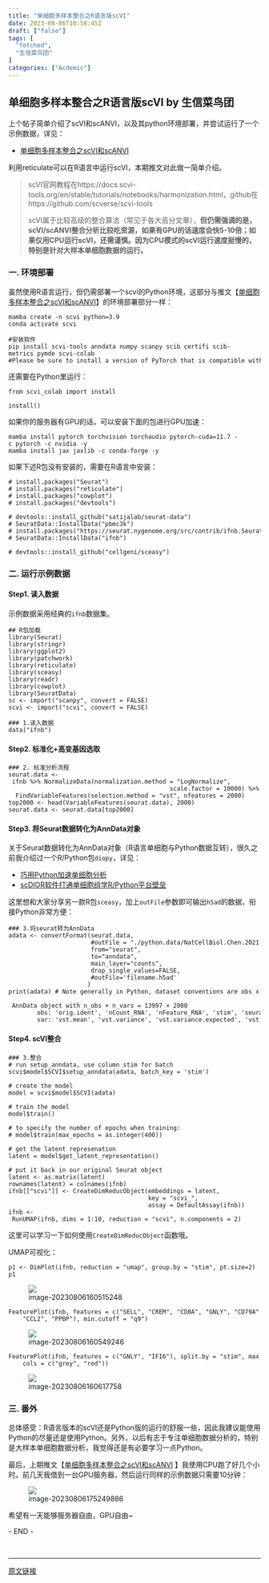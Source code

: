```yaml
---
title: "单细胞多样本整合之R语言版scVI"
date: 2023-08-06T10:58:45Z
draft: ["false"]
tags: [
  "fetched",
  "生信菜鸟团"
]
categories: ["Acdemic"]
---
```

单细胞多样本整合之R语言版scVI by 生信菜鸟团
------
<div><section data-tool="mdnice编辑器" data-website="https://www.mdnice.com"><p data-tool="mdnice编辑器">上个帖子简单介绍了scVI和scANVI，以及其python环境部署，并尝试运行了一个示例数据，详见：</p><ul data-tool="mdnice编辑器"><li><section><a href="https://mp.weixin.qq.com/s?__biz=Mzg5MjcxNzg1NA==&amp;mid=2247487358&amp;idx=1&amp;sn=a9dff19083623ef3063df6ccce9ee411&amp;scene=21#wechat_redirect" data-linktype="2">单细胞多样本整合之scVI和scANVI</a></section></li></ul><p data-tool="mdnice编辑器">利用reticulate可以在R语言中运行scVI，本期推文对此做一简单介绍。</p><blockquote data-tool="mdnice编辑器"><p>scVI官网教程在https://docs.scvi-tools.org/en/stable/tutorials/notebooks/harmonization.html，github在https://github.com/scverse/scvi-tools</p><p>scVI属于比较高级的整合算法（常见于各大高分文章），<strong>但仍需强调的是，scVI/scANVI整合分析比较吃资源，如果有GPU的话速度会快5-10倍；如果仅用CPU运行scVI，还需谨慎。因为CPU模式的scVI运行速度挺慢的，特别是针对大样本单细胞数据的运行。</strong></p></blockquote><h3 data-tool="mdnice编辑器">一. 环境部署</h3><p data-tool="mdnice编辑器">虽然使用R语言运行，但仍需部署一个scvi的Python环境，这部分与推文【<a href="https://mp.weixin.qq.com/s?__biz=Mzg5MjcxNzg1NA==&amp;mid=2247487358&amp;idx=1&amp;sn=a9dff19083623ef3063df6ccce9ee411&amp;scene=21#wechat_redirect" data-linktype="2">单细胞多样本整合之scVI和scANVI</a>】的环境部署部分一样：</p><pre data-tool="mdnice编辑器"><span></span><code>mamba create -n scvi python=3.9<br>conda activate scvi<br><br><span>#安装软件</span><br>pip install scvi-tools anndata numpy scanpy scib certifi scib-metrics pymde scvi-colab<br><span>#Please be sure to install a version of PyTorch that is compatible with your GPU (if applicable).</span><br></code></pre><p data-tool="mdnice编辑器">还需要在Python里运行：</p><pre data-tool="mdnice编辑器"><span></span><code><span>from</span> scvi_colab <span>import</span> install<br><br>install()<br></code></pre><p data-tool="mdnice编辑器">如果你的服务器有GPU的话，可以安装下面的包进行GPU加速：</p><pre data-tool="mdnice编辑器"><span></span><code>mamba install pytorch torchvision torchaudio pytorch-cuda=11.7 -c pytorch -c nvidia -y<br>mamba install jax jaxlib -c conda-forge -y<br></code></pre><p data-tool="mdnice编辑器">如果下述R包没有安装的，需要在R语言中安装：</p><pre data-tool="mdnice编辑器"><span></span><code><span># install.packages("Seurat")</span><br><span># install.packages("reticulate")</span><br><span># install.packages("cowplot")</span><br><span># install.packages("devtools")</span><br><br><span># devtools::install_github("satijalab/seurat-data")</span><br><span># SeuratData::InstallData("pbmc3k")</span><br><span># install.packages("https://seurat.nygenome.org/src/contrib/ifnb.SeuratData_3.0.0.tar.gz", repos = NULL, type = "source") </span><br><span># SeuratData::InstallData("ifnb")</span><br><br><span># devtools::install_github("cellgeni/sceasy")</span><br></code></pre><h3 data-tool="mdnice编辑器">二. 运行示例数据</h3><h4 data-tool="mdnice编辑器">Step1. 读入数据</h4><p data-tool="mdnice编辑器">示例数据采用经典的<code>ifnb</code>数据集。</p><pre data-tool="mdnice编辑器"><span></span><code><span>## R包加载</span><br><span>library</span>(Seurat)<br><span>library</span>(stringr)<br><span>library</span>(ggplot2)<br><span>library</span>(patchwork)<br><span>library</span>(reticulate)<br><span>library</span>(sceasy)<br><span>library</span>(readr)<br><span>library</span>(cowplot)<br><span>library</span>(SeuratData)<br>sc &lt;- import(<span>"scanpy"</span>, convert = <span>FALSE</span>)<br>scvi &lt;- import(<span>"scvi"</span>, convert = <span>FALSE</span>)<br><br><span>### 1.读入数据</span><br>data(<span>"ifnb"</span>)<br></code></pre><h4 data-tool="mdnice编辑器">Step2. 标准化+高变基因选取</h4><pre data-tool="mdnice编辑器"><span></span><code><span>### 2. 标准分析流程</span><br>seurat.data &lt;- ifnb %&gt;% NormalizeData(normalization.method = <span>"LogNormalize"</span>, <br>                                             scale.factor = <span>10000</span>) %&gt;% <br>  FindVariableFeatures(selection.method = <span>"vst"</span>, nfeatures = <span>2000</span>)<br>top2000 &lt;- head(VariableFeatures(seurat.data), <span>2000</span>)<br>seurat.data &lt;- seurat.data[top2000]<br></code></pre><h4 data-tool="mdnice编辑器">Step3. 将Seurat数据转化为AnnData对象</h4><p data-tool="mdnice编辑器">关于Seurat数据转化为AnnData对象（R语言单细胞与Python数据互转），很久之前我介绍过一个R/Python包<code>diopy</code>，详见：</p><ul data-tool="mdnice编辑器"><li><section><a href="https://mp.weixin.qq.com/s?__biz=Mzg5MjcxNzg1NA==&amp;mid=2247484778&amp;idx=1&amp;sn=45f99192489b835d895bd2bd4d93e774&amp;scene=21#wechat_redirect" data-linktype="2">巧用Python加速单细胞分析</a></section></li><li><section><a href="https://mp.weixin.qq.com/s?__biz=MzI0NDA4OTQ2NA==&amp;mid=2652571513&amp;idx=1&amp;sn=878ed662a9a61ebd4e67faf21032f6d4&amp;scene=21#wechat_redirect" data-linktype="2">scDIOR软件打通单细胞组学R/Python平台壁垒</a></section></li></ul><p data-tool="mdnice编辑器">这里想和大家分享另一款R包<code>sceasy</code>，加上<code>outFile</code>参数即可输出<code>h5ad</code>的数据，衔接Python非常方便：</p><pre data-tool="mdnice编辑器"><span></span><code><span>### 3.将seurat转为AnnData</span><br>adata &lt;- convertFormat(seurat.data, <br>                       <span>#outFile = "./python.data/NatCellBiol.Chen.2021.Batch1.h5ad",</span><br>                       from=<span>"seurat"</span>, <br>                       to=<span>"anndata"</span>, <br>                       main_layer=<span>"counts"</span>, <br>                       drop_single_values=<span>FALSE</span>,<br>                       <span>#outFile='filename.h5ad'</span><br>                      )<br>print(adata) <span># Note generally in Python, dataset conventions are obs x var</span><br></code></pre><pre data-tool="mdnice编辑器"><span></span><code><span> AnnData object with n_obs × n_vars = 13997 × 2000</span><br><span>        obs: 'orig.ident', 'nCount_RNA', 'nFeature_RNA', 'stim', 'seurat_annotations', 'percent.mt'</span><br><span>        var: 'vst.mean', 'vst.variance', 'vst.variance.expected', 'vst.variance.standardized', 'vst.variable'</span><br></code></pre><h4 data-tool="mdnice编辑器">Step4. scVI整合</h4><pre data-tool="mdnice编辑器"><span></span><code><span>### 3.整合</span><br><span># run setup_anndata, use column stim for batch</span><br>scvi$model$SCVI$setup_anndata(adata, batch_key = <span>'stim'</span>)<br><br><span># create the model</span><br>model = scvi$model$SCVI(adata)<br><br><span># train the model</span><br>model$train()<br><br><span># to specify the number of epochs when training:</span><br><span># model$train(max_epochs = as.integer(400))</span><br><br><span># get the latent represenation</span><br>latent = model$get_latent_representation()<br><br><span># put it back in our original Seurat object</span><br>latent &lt;- as.matrix(latent)<br>rownames(latent) = colnames(ifnb)<br>ifnb[[<span>"scvi"</span>]] &lt;- CreateDimReducObject(embeddings = latent,<br>                                       key = <span>"scvi_"</span>, <br>                                       assay = DefaultAssay(ifnb))<br>ifnb &lt;- RunUMAP(ifnb, dims = <span>1</span>:<span>10</span>, reduction = <span>"scvi"</span>, n.components = <span>2</span>)<br></code></pre><p data-tool="mdnice编辑器">这里可以学习一下如何使用<code>CreateDimReducObject</code>函数哦。</p><p data-tool="mdnice编辑器">UMAP可视化：</p><pre data-tool="mdnice编辑器"><span></span><code>p1 &lt;- DimPlot(ifnb, reduction = <span>"umap"</span>, group.by = <span>"stim"</span>, pt.size=<span>2</span>)<br>p1<br></code></pre><figure data-tool="mdnice编辑器"><img data-ratio="0.7852998065764023" data-src="https://mmbiz.qpic.cn/mmbiz_jpg/iaRJcrq2LosibKb9QCVgNakFpkrLriaYIPc5zHic2co8icVqpibfB3e7r01lBRU6VXOEhypEc6wDCicEkbY34fO1NT2Yw/640?wx_fmt=other" data-type="other" data-w="517" src="https://mmbiz.qpic.cn/mmbiz_jpg/iaRJcrq2LosibKb9QCVgNakFpkrLriaYIPc5zHic2co8icVqpibfB3e7r01lBRU6VXOEhypEc6wDCicEkbY34fO1NT2Yw/640?wx_fmt=other"><figcaption>image-20230806160515248</figcaption></figure><pre data-tool="mdnice编辑器"><span></span><code>FeaturePlot(ifnb, features = c(<span>"SELL"</span>, <span>"CREM"</span>, <span>"CD8A"</span>, <span>"GNLY"</span>, <span>"CD79A"</span>, <span>"FCGR3A"</span>, <br>    <span>"CCL2"</span>, <span>"PPBP"</span>), min.cutoff = <span>"q9"</span>)<br></code></pre><figure data-tool="mdnice编辑器"><img data-ratio="0.8352788586251622" data-src="https://mmbiz.qpic.cn/mmbiz_jpg/iaRJcrq2LosibKb9QCVgNakFpkrLriaYIPcEjX4P29SfoHpwIk1wXumxib9Zjo6TOuqErA9G0cuAU8OgEjvPZhprXg/640?wx_fmt=other" data-type="other" data-w="771" src="https://mmbiz.qpic.cn/mmbiz_jpg/iaRJcrq2LosibKb9QCVgNakFpkrLriaYIPcEjX4P29SfoHpwIk1wXumxib9Zjo6TOuqErA9G0cuAU8OgEjvPZhprXg/640?wx_fmt=other"><figcaption>image-20230806160549246</figcaption></figure><pre data-tool="mdnice编辑器"><span></span><code>FeaturePlot(ifnb, features = c(<span>"GNLY"</span>, <span>"IFI6"</span>), split.by = <span>"stim"</span>, max.cutoff = <span>3</span>, <br>    cols = c(<span>"grey"</span>, <span>"red"</span>))<br></code></pre><figure data-tool="mdnice编辑器"><img data-ratio="0.8400520156046815" data-src="https://mmbiz.qpic.cn/mmbiz_jpg/iaRJcrq2LosibKb9QCVgNakFpkrLriaYIPc8tnfiaHPiabQWCAYdqiaRdIH0Kt9e7T5rQYIDJd3VHURA5gynfgkuBa9w/640?wx_fmt=other" data-type="other" data-w="769" src="https://mmbiz.qpic.cn/mmbiz_jpg/iaRJcrq2LosibKb9QCVgNakFpkrLriaYIPc8tnfiaHPiabQWCAYdqiaRdIH0Kt9e7T5rQYIDJd3VHURA5gynfgkuBa9w/640?wx_fmt=other"><figcaption>image-20230806160617758</figcaption></figure><h3 data-tool="mdnice编辑器">三. 番外</h3><p data-tool="mdnice编辑器">总体感受：R语言版本的scVI还是Python版的运行的舒服一些，因此我建议能使用Python的尽量还是使用Python。另外，以后有志于专注单细胞数据分析的，特别是大样本单细胞数据分析，我觉得还是有必要学习一点Python。</p><p data-tool="mdnice编辑器">最后，上期推文【<a href="https://mp.weixin.qq.com/s?__biz=Mzg5MjcxNzg1NA==&amp;mid=2247487358&amp;idx=1&amp;sn=a9dff19083623ef3063df6ccce9ee411&amp;scene=21#wechat_redirect" data-linktype="2">单细胞多样本整合之scVI和scANVI</a> 】我使用CPU跑了好几个小时。前几天我借到一台GPU服务器，然后运行同样的示例数据只需要10分钟：</p><figure data-tool="mdnice编辑器"><img data-ratio="0.3138888888888889" data-src="https://mmbiz.qpic.cn/mmbiz_jpg/iaRJcrq2LosibKb9QCVgNakFpkrLriaYIPcibrowZdBXHdkGf45cnYiaD2PQIuotbOfaE9r0bGxNbAiaLr988A85Yaww/640?wx_fmt=other" data-type="other" data-w="1080" src="https://mmbiz.qpic.cn/mmbiz_jpg/iaRJcrq2LosibKb9QCVgNakFpkrLriaYIPcibrowZdBXHdkGf45cnYiaD2PQIuotbOfaE9r0bGxNbAiaLr988A85Yaww/640?wx_fmt=other"><figcaption>image-20230806175249886</figcaption></figure><p data-tool="mdnice编辑器">希望有一天能够服务器自由，GPU自由~</p><span>- END -</span></section><p><br></p><p><mp-style-type data-value="10000"></mp-style-type></p></div>  
<hr>
<a href="https://mp.weixin.qq.com/s/BnkCf_gyjMGirBJ4SunSNQ",target="_blank" rel="noopener noreferrer">原文链接</a>
